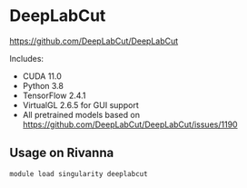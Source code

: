 # DeepLabCut

https://github.com/DeepLabCut/DeepLabCut

Includes:
- CUDA 11.0
- Python 3.8
- TensorFlow 2.4.1
- VirtualGL 2.6.5 for GUI support
- All pretrained models based on https://github.com/DeepLabCut/DeepLabCut/issues/1190

## Usage on Rivanna

```
module load singularity deeplabcut
```
